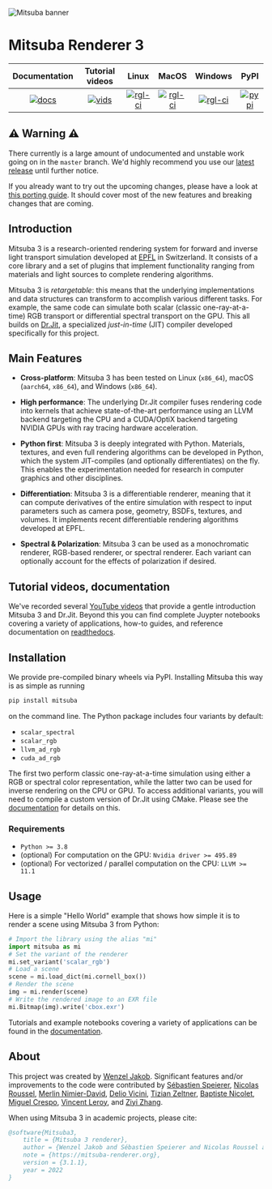 <!-- <img src="https://github.com/mitsuba-renderer/mitsuba3/raw/master/docs/images/logo_plain.png" width="120" height="120" alt="Mitsuba logo"> -->

<img src="https://raw.githubusercontent.com/mitsuba-renderer/mitsuba-data/master/docs/images/banners/banner_01.jpg"
alt="Mitsuba banner">

# Mitsuba Renderer 3

| Documentation  | Tutorial videos  | Linux             | MacOS             | Windows           |       PyPI        |
|      :---:     |      :---:       |       :---:       |       :---:       |       :---:       |       :---:       |
| [![docs][1]][2]| [![vids][9]][10] | [![rgl-ci][3]][4] | [![rgl-ci][5]][6] | [![rgl-ci][7]][8] | [![pypi][11]][12] |

[1]: https://readthedocs.org/projects/mitsuba/badge/?version=stable
[2]: https://mitsuba.readthedocs.io/en/stable/
[3]: https://rgl-ci.epfl.ch/app/rest/builds/buildType(id:Mitsuba3_LinuxAmd64Clang10)/statusIcon.svg
[4]: https://rgl-ci.epfl.ch/viewType.html?buildTypeId=Mitsuba3_LinuxAmd64Clang10&guest=1
[5]: https://rgl-ci.epfl.ch/app/rest/builds/buildType(id:Mitsuba3_LinuxAmd64gcc9)/statusIcon.svg
[6]: https://rgl-ci.epfl.ch/viewType.html?buildTypeId=Mitsuba3_LinuxAmd64gcc9&guest=1
[7]: https://rgl-ci.epfl.ch/app/rest/builds/buildType(id:Mitsuba3_WindowsAmd64msvc2020)/statusIcon.svg
[8]: https://rgl-ci.epfl.ch/viewType.html?buildTypeId=Mitsuba3_WindowsAmd64msvc2020&guest=1
[9]: https://img.shields.io/badge/YouTube-View-green?style=plastic&logo=youtube
[10]: https://www.youtube.com/watch?v=9Ja9buZx0Cs&list=PLI9y-85z_Po6da-pyTNGTns2n4fhpbLe5&index=1
[11]: https://img.shields.io/pypi/v/mitsuba.svg?color=green
[12]: https://pypi.org/pypi/mitsuba

## :warning: Warning :warning:

There currently is a large amount of undocumented and unstable work going on in
the ``master`` branch. We'd highly recommend you use our
[latest release](https://github.com/mitsuba-renderer/mitsuba3/tree/v3.5.2)
until further notice.

If you already want to try out the upcoming changes, please have a look at
[this porting guide](https://mitsuba.readthedocs.io/en/latest/porting_3_6.html).
It should cover most of the new features and breaking changes that are coming.

## Introduction

Mitsuba 3 is a research-oriented rendering system for forward and inverse light
transport simulation developed at [EPFL](https://www.epfl.ch) in Switzerland.
It consists of a core library and a set of plugins that implement functionality
ranging from materials and light sources to complete rendering algorithms.

Mitsuba 3 is *retargetable*: this means that the underlying implementations and
data structures can transform to accomplish various different tasks. For
example, the same code can simulate both scalar (classic one-ray-at-a-time) RGB transport
or differential spectral transport on the GPU. This all builds on
[Dr.Jit](https://github.com/mitsuba-renderer/drjit), a specialized *just-in-time*
(JIT) compiler developed specifically for this project.

## Main Features

- **Cross-platform**: Mitsuba 3 has been tested on Linux (``x86_64``), macOS
  (``aarch64``, ``x86_64``), and Windows (``x86_64``).

- **High performance**: The underlying Dr.Jit compiler fuses rendering code
  into kernels that achieve state-of-the-art performance using
  an LLVM backend targeting the CPU and a CUDA/OptiX backend
  targeting NVIDIA GPUs with ray tracing hardware acceleration.

- **Python first**: Mitsuba 3 is deeply integrated with Python. Materials,
  textures, and even full rendering algorithms can be developed in Python,
  which the system JIT-compiles (and optionally differentiates) on the fly.
  This enables the experimentation needed for research in computer graphics and
  other disciplines.

- **Differentiation**: Mitsuba 3 is a differentiable renderer, meaning that it
  can compute derivatives of the entire simulation with respect to input
  parameters such as camera pose, geometry, BSDFs, textures, and volumes. It
  implements recent differentiable rendering algorithms developed at EPFL.

- **Spectral & Polarization**: Mitsuba 3 can be used as a monochromatic
  renderer, RGB-based renderer, or spectral renderer. Each variant can
  optionally account for the effects of polarization if desired.

## Tutorial videos, documentation

We've recorded several [YouTube videos][10] that provide a gentle introduction
Mitsuba 3 and Dr.Jit. Beyond this you can find complete Juypter notebooks
covering a variety of applications, how-to guides, and reference documentation
on [readthedocs][2].

## Installation

We provide pre-compiled binary wheels via PyPI. Installing Mitsuba this way is as simple as running

```bash
pip install mitsuba
```

on the command line. The Python package includes four variants by default:

- ``scalar_spectral``
- ``scalar_rgb``
- ``llvm_ad_rgb``
- ``cuda_ad_rgb``

The first two perform classic one-ray-at-a-time simulation using either a RGB
or spectral color representation, while the latter two can be used for inverse
rendering on the CPU or GPU. To access additional variants, you will need to
compile a custom version of Dr.Jit using CMake. Please see the
[documentation](https://mitsuba.readthedocs.io/en/latest/src/developer_guide/compiling.html)
for details on this.

### Requirements

- `Python >= 3.8`
- (optional) For computation on the GPU: `Nvidia driver >= 495.89`
- (optional) For vectorized / parallel computation on the CPU: `LLVM >= 11.1`

## Usage

Here is a simple "Hello World" example that shows how simple it is to render a
scene using Mitsuba 3 from Python:

```python
# Import the library using the alias "mi"
import mitsuba as mi
# Set the variant of the renderer
mi.set_variant('scalar_rgb')
# Load a scene
scene = mi.load_dict(mi.cornell_box())
# Render the scene
img = mi.render(scene)
# Write the rendered image to an EXR file
mi.Bitmap(img).write('cbox.exr')
```

Tutorials and example notebooks covering a variety of applications can be found
in the [documentation][2].

## About

This project was created by [Wenzel Jakob](https://rgl.epfl.ch/people/wjakob).
Significant features and/or improvements to the code were contributed by
[Sébastien Speierer](https://speierers.github.io/),
[Nicolas Roussel](https://github.com/njroussel),
[Merlin Nimier-David](https://merlin.nimierdavid.fr/),
[Delio Vicini](https://dvicini.github.io/),
[Tizian Zeltner](https://tizianzeltner.com/),
[Baptiste Nicolet](https://bnicolet.com/),
[Miguel Crespo](https://mcrespo.me/),
[Vincent Leroy](https://github.com/leroyvn), and
[Ziyi Zhang](https://github.com/ziyi-zhang).

When using Mitsuba 3 in academic projects, please cite:

```bibtex
@software{Mitsuba3,
    title = {Mitsuba 3 renderer},
    author = {Wenzel Jakob and Sébastien Speierer and Nicolas Roussel and Merlin Nimier-David and Delio Vicini and Tizian Zeltner and Baptiste Nicolet and Miguel Crespo and Vincent Leroy and Ziyi Zhang},
    note = {https://mitsuba-renderer.org},
    version = {3.1.1},
    year = 2022
}
```
